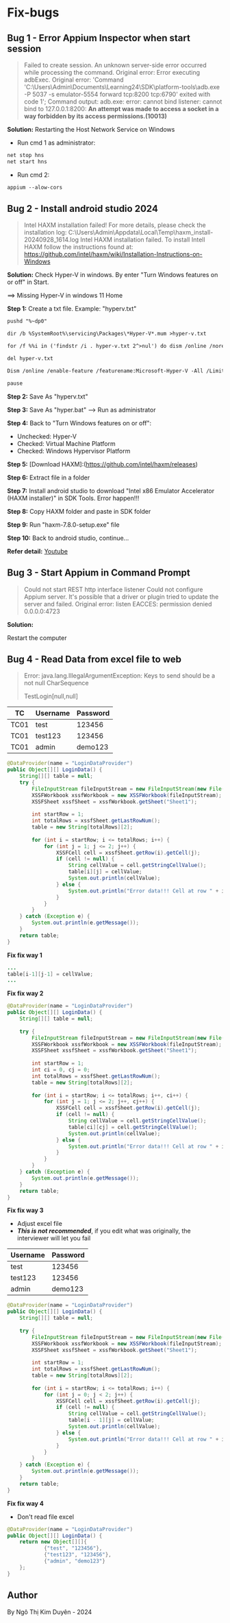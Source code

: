 # Fix-bugs

## Bug 1 - Error Appium Inspector when start session
> Failed to create session. An unknown server-side error occurred while processing the command. Original error: Error executing adbExec. Original error: 'Command 'C:\\Users\\Admin\\Documents\\Learning24\\SDK\\platform-tools\\adb.exe -P 5037 -s emulator-5554 forward tcp\:8200 tcp\:6790' exited with code 1'; Command output: adb.exe: error: cannot bind listener: cannot bind to 127.0.0.1:8200: **An attempt was made to access a socket in a way forbidden by its access permissions.(10013)**

**Solution:** Restarting the Host Network Service on Windows

- Run cmd 1 as administrator:

```txt
net stop hns
net start hns
```

- Run cmd 2:

```txt
appium --alow-cors
```

## Bug 2 - Install android studio 2024
> Intel HAXM installation failed!
For more details, please check the installation log: C:\Users\Admin\Appdata\Local\Temp\haxm_install-20240928_1614.log
Intel HAXM installation failed. To install Intell HAXM follow the instructions found at: https://github.com/intel/haxm/wiki/Installation-Instructions-on-Windows

**Solution:**
Check Hyper-V in windows. By enter "Turn Windows features on or off" in Start. 

==> Missing Hyper-V in windows 11 Home

**Step 1:** Create a txt file. Example: "hyperv.txt"

```txt
pushd "%~dp0"

dir /b %SystemRoot%\servicing\Packages\*Hyper-V*.mum >hyper-v.txt

for /f %%i in ('findstr /i . hyper-v.txt 2^>nul') do dism /online /norestart /add-package:"%SystemRoot%\servicing\Packages\%%i"

del hyper-v.txt

Dism /online /enable-feature /featurename:Microsoft-Hyper-V -All /LimitAccess /ALL

pause
```
**Step 2:** Save As "hyperv.txt" 

**Step 3:** Save As "hyper.bat" --> Run as administrator

**Step 4:**
Back to "Turn Windows features on or off":
- Unchecked: Hyper-V
- Checked: Virtual Machine Platform
- Checked: Windows Hypervisor Platform

**Step 5:** [Download HAXM]:(https://github.com/intel/haxm/releases)

**Step 6:** Extract file in a folder

**Step 7:** Install android studio to download "Intel x86 Emulator Accelerator (HAXM installer)" in SDK Tools. Error happen!!!

**Step 8:** Copy HAXM folder and paste in SDK folder

**Step 9:** Run "haxm-7.8.0-setup.exe" file

**Step 10:** Back to android studio, continue...

**Refer detail:** [Youtube](https://www.youtube.com/watch?v=EwbNr_rmcwI)

## Bug 3 - Start Appium in Command Prompt
> Could not start REST http interface listener
Could not configure Appium server. It's possible that a driver or plugin tried to update the server and failed. Original error: listen EACCES: permission denied 0.0.0.0:4723

**Solution:**

Restart the computer 

## Bug 4 - Read Data from excel file to web
> Error: java.lang.IllegalArgumentException: Keys to send should be a not null CharSequence
> 
> TestLogin[null,null]

| TC  | Username  | Password |
|-----|-----------|----------|
|TC01 |  test     |  123456  |
|TC01 |  test123  |  123456  |
|TC01 |  admin    |  demo123 |

```java
@DataProvider(name = "LoginDataProvider")
public Object[][] LoginData() {
    String[][] table = null;
    try {
        FileInputStream fileInputStream = new FileInputStream(new File("D:\\login.xlsx"));
        XSSFWorkbook xssfWorkbook = new XSSFWorkbook(fileInputStream);
        XSSFSheet xssfSheet = xssfWorkbook.getSheet("Sheet1");
    
        int startRow = 1;
        int totalRows = xssfSheet.getLastRowNum();
        table = new String[totalRows][2];
    
        for (int i = startRow; i <= totalRows; i++) {
            for (int j = 1; j <= 2; j++) {
                XSSFCell cell = xssfSheet.getRow(i).getCell(j);
                if (cell != null) {
                    String cellValue = cell.getStringCellValue();
                    table[i][j] = cellValue;
                    System.out.println(cellValue);
                } else {
                    System.out.println("Error data!!! Cell at row " + i + ", column " + j + " is null.");
                }
            }
        }
    } catch (Exception e) {
        System.out.println(e.getMessage());
    }
    return table;
}
```

**Fix fix way 1**
```java
...
table[i-1][j-1] = cellValue;
...
```

**Fix fix way 2**
```java
@DataProvider(name = "LoginDataProvider")
public Object[][] LoginData() {
    String[][] table = null;
    
    try {
        FileInputStream fileInputStream = new FileInputStream(new File("D:\\login.xlsx"));
        XSSFWorkbook xssfWorkbook = new XSSFWorkbook(fileInputStream);
        XSSFSheet xssfSheet = xssfWorkbook.getSheet("Sheet1");
    
        int startRow = 1;
        int ci = 0, cj = 0;
        int totalRows = xssfSheet.getLastRowNum();
        table = new String[totalRows][2];
    
        for (int i = startRow; i <= totalRows; i++, ci++) {
            for (int j = 1; j <= 2; j++, cj++) {
                XSSFCell cell = xssfSheet.getRow(i).getCell(j);
                if (cell != null) {
                    String cellValue = cell.getStringCellValue();
                    table[ci][cj] = cell.getStringCellValue();
                    System.out.println(cellValue);
                } else {
                    System.out.println("Error data!!! Cell at row " + i + ", column " + j + " is null.");
                }
            }
        }
    } catch (Exception e) {
        System.out.println(e.getMessage());
    }
    return table;
}
```

**Fix fix way 3**
- Adjust excel file
- _**This is not recommended**_, if you edit what was originally, the interviewer will let you fail
  
| Username  | Password |
|-----------|----------|
|  test     |  123456  |
|  test123  |  123456  |
|  admin    |  demo123 |

```java
@DataProvider(name = "LoginDataProvider")
public Object[][] LoginData() {
    String[][] table = null;
    
    try {
        FileInputStream fileInputStream = new FileInputStream(new File("D:\\login.xlsx"));
        XSSFWorkbook xssfWorkbook = new XSSFWorkbook(fileInputStream);
        XSSFSheet xssfSheet = xssfWorkbook.getSheet("Sheet1");
    
        int startRow = 1;
        int totalRows = xssfSheet.getLastRowNum();
        table = new String[totalRows][2];
    
        for (int i = startRow; i <= totalRows; i++) {
            for (int j = 0; j < 2; j++) {
                XSSFCell cell = xssfSheet.getRow(i).getCell(j);
                if (cell != null) {
                    String cellValue = cell.getStringCellValue();
                    table[i - 1][j] = cellValue;
                    System.out.println(cellValue);
                } else {
                    System.out.println("Error data!!! Cell at row " + i + ", column " + j + " is null.");
                }
            }
        }
    } catch (Exception e) {
        System.out.println(e.getMessage());
    }
    return table;
}
```
**Fix fix way 4**
- Don't read file excel
  
```java
@DataProvider(name = "LoginDataProvider")
public Object[][] LoginData() {
    return new Object[][]{
            {"test", "123456"},
            {"test123", "123456"},
            {"admin", "demo123"}
    };
}
```
## Author
By Ngô Thị Kim Duyên - 2024
